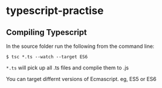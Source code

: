 # typescript-practise

## Compiling Typescript

In the source folder run the following from the command line: 

```$ tsc *.ts --watch --target ES6```



```*.ts``` will pick up all .ts files and complie them to .js

You can target differnt versions of Ecmascript.  eg, ES5 or ES6
